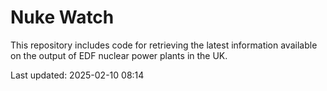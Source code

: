 # Nuke Watch

This repository includes code for retrieving the latest information available on the output of EDF nuclear power plants in the UK.

Last updated: 2025-02-10 08:14